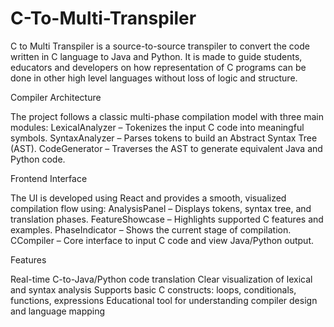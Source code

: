 # C-To-Multi-Transpiler

C to Multi Transpiler is a source-to-source transpiler to convert the code written in C language to Java and Python. It is made to guide students, educators and developers on how representation of C programs can be done in other high level languages without loss of logic and structure.

Compiler Architecture

The project follows a classic multi-phase compilation model with three main modules:
LexicalAnalyzer – Tokenizes the input C code into meaningful symbols.
SyntaxAnalyzer – Parses tokens to build an Abstract Syntax Tree (AST).
CodeGenerator – Traverses the AST to generate equivalent Java and Python code.

Frontend Interface

The UI is developed using React and provides a smooth, visualized compilation flow using:
AnalysisPanel – Displays tokens, syntax tree, and translation phases.
FeatureShowcase – Highlights supported C features and examples.
PhaseIndicator – Shows the current stage of compilation.
CCompiler – Core interface to input C code and view Java/Python output.

Features

Real-time C-to-Java/Python code translation
Clear visualization of lexical and syntax analysis
Supports basic C constructs: loops, conditionals, functions, expressions
Educational tool for understanding compiler design and language mapping

